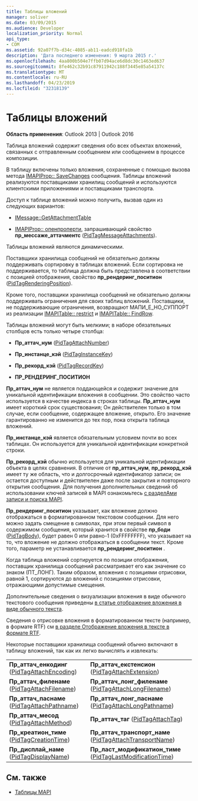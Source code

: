 ```yaml
---
title: Таблицы вложений
manager: soliver
ms.date: 03/09/2015
ms.audience: Developer
localization_priority: Normal
api_type:
- COM
ms.assetid: 92a07f7b-d34c-4085-ab11-eadcd918fa1b
description: 'Дата последнего изменения: 9 марта 2015 г.'
ms.openlocfilehash: 4aa800b504e7ffb07d94ace6d8dc30c1463ed637
ms.sourcegitcommit: 8fe462c32b91c87911942c188f3445e85a54137c
ms.translationtype: MT
ms.contentlocale: ru-RU
ms.lasthandoff: 04/23/2019
ms.locfileid: "32318139"
---
```

# <a name="attachment-tables"></a>Таблицы вложений

**Область применения**: Outlook 2013 | Outlook 2016 
  
Таблица вложений содержит сведения обо всех объектах вложений, связанных с отправленным сообщением или сообщением в процессе композиции. 
  
В таблицу включены только вложения, сохраненные с помощью вызова метода [IMAPIProp:: SaveChanges](imapiprop-savechanges.md) сообщения. Таблицы вложений реализуются поставщиками хранилищ сообщений и используются клиентскими приложениями и поставщиками транспорта. 
  
Доступ к таблице вложений можно получить, вызвав один из следующих вариантов:
  
- [IMessage::GetAttachmentTable](imessage-getattachmenttable.md)
    
- [IMAPIProp:: опенпроперти](imapiprop-openproperty.md), запрашивающий свойство **пр_мессаже_аттачментс** ([PidTagMessageAttachments](pidtagmessageattachments-canonical-property.md)).
    
Таблицы вложений являются динамическими.
  
Поставщики хранилища сообщений не обязательно должны поддерживать сортировку в таблицах вложений. Если сортировка не поддерживается, то таблица должна быть представлена в соответствии с позицией отображения, свойство **пр_рендеринг_поситион** ([PidTagRenderingPosition](pidtagrenderingposition-canonical-property.md)).
  
Кроме того, поставщики хранилища сообщений не обязательно должны поддерживать ограничения для своих таблиц вложений. Поставщики, не поддерживающие ограничения, возвращают МАПИ_Е_НО_СУППОРТ из реализации [IMAPITable:: restrict](imapitable-restrict.md) и [IMAPITable:: FindRow](imapitable-findrow.md).
  
Таблицы вложений могут быть мелкими; в наборе обязательных столбцов есть только четыре столбца:
  
- **Пр_аттач_нум** ([PidTagAttachNumber](pidtagattachnumber-canonical-property.md)) 
    
- **Пр_инстанце_кэй** ([PidTagInstanceKey](pidtaginstancekey-canonical-property.md)) 
    
- **Пр_рекорд_кэй** ([PidTagRecordKey](pidtagrecordkey-canonical-property.md)) 
    
- **ПР_РЕНДЕРИНГ_ПОСИТИОН**
    
 **Пр_аттач_нум** не является поддающейся и содержит значение для уникальной идентификации вложения в сообщении. Это свойство часто используется в качестве индекса в строках таблицы. **Пр_аттач_нум** имеет короткий срок существования; Он действителен только в том случае, если сообщение, содержащее вложение, открыто. Его значение гарантированно не изменится до тех пор, пока открыта таблица вложений. 
  
 **Пр_инстанце_кэй** является обязательным условием почти во всех таблицах. Он используется для уникальной идентификации конкретной строки. 
  
 **Пр_рекорд_кэй** обычно используется для уникальной идентификации объекта в целях сравнения. В отличие от **пр_аттач_нум**, **пр_рекорд_кэй** имеет ту же область, что и долгосрочный идентификатор записи; он остается доступным и действителен даже после закрытия и повторного открытия сообщения. Для получения дополнительных сведений об использовании ключей записей в MAPI ознакомьтесь [с разделАми записи и поиска MAPI](mapi-record-and-search-keys.md).
  
 **Пр_рендеринг_поситион** указывает, как вложение должно отображаться в форматированном текстовом сообщении. Для него можно задать смещение в символах, при этом первый символ в содержимом сообщения, который хранится в свойстве **пр_боди** ([PidTagBody](pidtagbody-canonical-property.md)), будет равен 0 или равно-1 (0xFFFFFFFF), что указывает на то, что вложение не должно отображаться в сообщении текст. Кроме того, параметр не устанавливается **пр_рендеринг_поситион** . 
  
Когда таблица вложений сортируется по позиции отображения, поставщик хранилища сообщений рассматривает его как значение со знаком (ПТ_ЛОНГ). Таким образом, вложения с позициями отрисовки, равной 1, сортируются до вложений с позициями отрисовки, отражающими допустимые смещения. 
  
Дополнительные сведения о визуализации вложения в виде обычного текстового сообщения приведены [в статье отображение вложения в виде обычного текста](rendering-an-attachment-in-plain-text.md). 
  
Сведения о отрисовке вложения в форматированном тексте (например, в формате RTF) см [в разделе Отображение вложения в тексте в формате RTF](rendering-an-attachment-in-rtf-text.md).
  
Некоторые поставщики хранилища сообщений обычно включают в таблицу вложений, так как их легко вычислять и извлекать:
  
|||
|:-----|:-----|
|**Пр_аттач_енкодинг** ([PidTagAttachEncoding](pidtagattachencoding-canonical-property.md))  <br/> |**Пр_аттач_екстенсион** ([PidTagAttachExtension](pidtagattachextension-canonical-property.md))  <br/> |
|**Пр_аттач_филенаме** ([PidTagAttachFilename](pidtagattachfilename-canonical-property.md))  <br/> |**Пр_аттач_лонг_филенаме** ([PidTagAttachLongFilename](pidtagattachlongfilename-canonical-property.md))  <br/> |
|**Пр_аттач_паснаме** ([PidTagAttachPathname](pidtagattachpathname-canonical-property.md))  <br/> |**Пр_аттач_лонг_паснаме** ([PidTagAttachLongPathname](pidtagattachlongpathname-canonical-property.md))  <br/> |
|**Пр_аттач_месод** ([PidTagAttachMethod](pidtagattachmethod-canonical-property.md))  <br/> |**Пр_аттач_таг** ([PidTagAttachTag](pidtagattachtag-canonical-property.md))  <br/> |
|**Пр_креатион_тиме** ([PidTagCreationTime](pidtagcreationtime-canonical-property.md))  <br/> |**Пр_аттач_транспорт_наме** ([PidTagAttachTransportName](pidtagattachtransportname-canonical-property.md))  <br/> |
|**Пр_дисплай_наме** ([PidTagDisplayName](pidtagdisplayname-canonical-property.md))  <br/> |**Пр_ласт_модификатион_тиме** ([PidTagLastModificationTime](pidtaglastmodificationtime-canonical-property.md))  <br/> |
   
## <a name="see-also"></a>См. также

- [Таблицы MAPI](mapi-tables.md)

